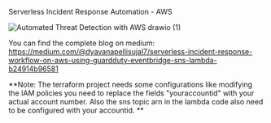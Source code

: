 Serverless Incident Response Automation - AWS

![Automated Threat Detection with AWS drawio (1)](https://github.com/user-attachments/assets/2b8c8941-5fbc-4616-b35a-d26897bf02d8)

You can find the complete blog on medium: https://medium.com/@dyavanapellisujal7/serverless-incident-response-workflow-on-aws-using-guardduty-eventbridge-sns-lambda-b24914b96581




**Note: The terraform project needs some configurations like modifying the IAM policies you need to replace the fields "youraccountid" with your actual account number. Also the sns topic arn in the lambda code also need to be configured with your accountid.
**
